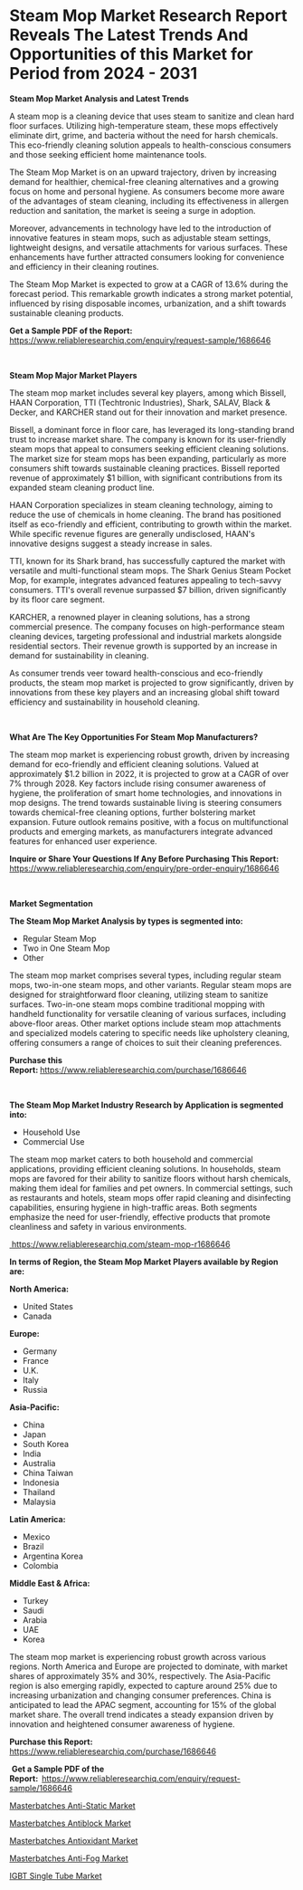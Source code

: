 <p><h1>Steam Mop Market Research Report Reveals The Latest Trends And Opportunities of this Market for Period from 2024 - 2031</h1></p><p><strong>Steam Mop Market Analysis and Latest Trends</strong></p>
<p><p>A steam mop is a cleaning device that uses steam to sanitize and clean hard floor surfaces. Utilizing high-temperature steam, these mops effectively eliminate dirt, grime, and bacteria without the need for harsh chemicals. This eco-friendly cleaning solution appeals to health-conscious consumers and those seeking efficient home maintenance tools. </p><p>The Steam Mop Market is on an upward trajectory, driven by increasing demand for healthier, chemical-free cleaning alternatives and a growing focus on home and personal hygiene. As consumers become more aware of the advantages of steam cleaning, including its effectiveness in allergen reduction and sanitation, the market is seeing a surge in adoption. </p><p>Moreover, advancements in technology have led to the introduction of innovative features in steam mops, such as adjustable steam settings, lightweight designs, and versatile attachments for various surfaces. These enhancements have further attracted consumers looking for convenience and efficiency in their cleaning routines. </p><p>The Steam Mop Market is expected to grow at a CAGR of 13.6% during the forecast period. This remarkable growth indicates a strong market potential, influenced by rising disposable incomes, urbanization, and a shift towards sustainable cleaning products.</p></p>
<p><strong>Get a Sample PDF of the Report:&nbsp;</strong> <a href="https://www.reliableresearchiq.com/enquiry/request-sample/1686646?utm_campaign=1404&utm_medium=2&utm_source=Github&utm_content=ia&utm_term=16102024&utm_id=steam-mop">https://www.reliableresearchiq.com/enquiry/request-sample/1686646</a></p>
<p>&nbsp;</p>
<p><strong>Steam Mop Major Market Players</strong></p>
<p><p>The steam mop market includes several key players, among which Bissell, HAAN Corporation, TTI (Techtronic Industries), Shark, SALAV, Black & Decker, and KARCHER stand out for their innovation and market presence.</p><p>Bissell, a dominant force in floor care, has leveraged its long-standing brand trust to increase market share. The company is known for its user-friendly steam mops that appeal to consumers seeking efficient cleaning solutions. The market size for steam mops has been expanding, particularly as more consumers shift towards sustainable cleaning practices. Bissell reported revenue of approximately $1 billion, with significant contributions from its expanded steam cleaning product line.</p><p>HAAN Corporation specializes in steam cleaning technology, aiming to reduce the use of chemicals in home cleaning. The brand has positioned itself as eco-friendly and efficient, contributing to growth within the market. While specific revenue figures are generally undisclosed, HAAN's innovative designs suggest a steady increase in sales.</p><p>TTI, known for its Shark brand, has successfully captured the market with versatile and multi-functional steam mops. The Shark Genius Steam Pocket Mop, for example, integrates advanced features appealing to tech-savvy consumers. TTI's overall revenue surpassed $7 billion, driven significantly by its floor care segment.</p><p>KARCHER, a renowned player in cleaning solutions, has a strong commercial presence. The company focuses on high-performance steam cleaning devices, targeting professional and industrial markets alongside residential sectors. Their revenue growth is supported by an increase in demand for sustainability in cleaning.</p><p>As consumer trends veer toward health-conscious and eco-friendly products, the steam mop market is projected to grow significantly, driven by innovations from these key players and an increasing global shift toward efficiency and sustainability in household cleaning.</p></p>
<p>&nbsp;</p>
<p><strong>What Are The Key Opportunities For Steam Mop Manufacturers?</strong></p>
<p><p>The steam mop market is experiencing robust growth, driven by increasing demand for eco-friendly and efficient cleaning solutions. Valued at approximately $1.2 billion in 2022, it is projected to grow at a CAGR of over 7% through 2028. Key factors include rising consumer awareness of hygiene, the proliferation of smart home technologies, and innovations in mop designs. The trend towards sustainable living is steering consumers towards chemical-free cleaning options, further bolstering market expansion. Future outlook remains positive, with a focus on multifunctional products and emerging markets, as manufacturers integrate advanced features for enhanced user experience.</p></p>
<p><strong>Inquire or Share Your Questions If Any Before Purchasing This Report:</strong> <a href="https://www.reliableresearchiq.com/enquiry/pre-order-enquiry/1686646?utm_campaign=1404&utm_medium=2&utm_source=Github&utm_content=ia&utm_term=16102024&utm_id=steam-mop">https://www.reliableresearchiq.com/enquiry/pre-order-enquiry/1686646</a></p>
<p>&nbsp;</p>
<p><strong>Market Segmentation</strong></p>
<p><strong>The Steam Mop Market Analysis by types is segmented into:</strong></p>
<p><ul><li>Regular Steam Mop</li><li>Two in One Steam Mop</li><li>Other</li></ul></p>
<p><p>The steam mop market comprises several types, including regular steam mops, two-in-one steam mops, and other variants. Regular steam mops are designed for straightforward floor cleaning, utilizing steam to sanitize surfaces. Two-in-one steam mops combine traditional mopping with handheld functionality for versatile cleaning of various surfaces, including above-floor areas. Other market options include steam mop attachments and specialized models catering to specific needs like upholstery cleaning, offering consumers a range of choices to suit their cleaning preferences.</p></p>
<p><strong>Purchase this Report:&nbsp;</strong><a href="https://www.reliableresearchiq.com/purchase/1686646?utm_campaign=1404&utm_medium=2&utm_source=Github&utm_content=ia&utm_term=16102024&utm_id=steam-mop">https://www.reliableresearchiq.com/purchase/1686646</a></p>
<p>&nbsp;</p>
<p><strong>The Steam Mop Market Industry Research by Application is segmented into:</strong></p>
<p><ul><li>Household Use</li><li>Commercial Use</li></ul></p>
<p><p>The steam mop market caters to both household and commercial applications, providing efficient cleaning solutions. In households, steam mops are favored for their ability to sanitize floors without harsh chemicals, making them ideal for families and pet owners. In commercial settings, such as restaurants and hotels, steam mops offer rapid cleaning and disinfecting capabilities, ensuring hygiene in high-traffic areas. Both segments emphasize the need for user-friendly, effective products that promote cleanliness and safety in various environments.</p></p>
<p><a href="https://www.reliableresearchiq.com/steam-mop-r1686646?utm_campaign=1404&utm_medium=2&utm_source=Github&utm_content=ia&utm_term=16102024&utm_id=steam-mop">&nbsp;https://www.reliableresearchiq.com/steam-mop-r1686646</a></p>
<p><strong>In terms of Region, the Steam Mop Market Players available by Region are:</strong></p>
<p>
    <p> <strong> North America: </strong>
        <ul>
            <li>United States</li>
            <li>Canada</li>
        </ul>
        </p> 
    <p> <strong> Europe: </strong>
        <ul>
            <li>Germany</li>
            <li>France</li>
            <li>U.K.</li>
            <li>Italy</li>
            <li>Russia</li>
        </ul>
        </p> 
    <p> <strong> Asia-Pacific: </strong>
        <ul>
            <li>China</li>
            <li>Japan</li>
            <li>South Korea</li>
            <li>India</li>
            <li>Australia</li>
            <li>China Taiwan</li>
            <li>Indonesia</li>
            <li>Thailand</li>
            <li>Malaysia</li>
        </ul>
        </p> 
    <p> <strong> Latin America: </strong>
        <ul>
            <li>Mexico</li>
            <li>Brazil</li>
            <li>Argentina Korea</li>
            <li>Colombia</li>
        </ul>
        </p> 
    <p> <strong> Middle East & Africa: </strong>
        <ul>
            <li>Turkey</li>
            <li>Saudi</li>
            <li>Arabia</li>
            <li>UAE</li>
            <li>Korea</li>
        </ul>
    </p>
    </p>
<p><p>The steam mop market is experiencing robust growth across various regions. North America and Europe are projected to dominate, with market shares of approximately 35% and 30%, respectively. The Asia-Pacific region is also emerging rapidly, expected to capture around 25% due to increasing urbanization and changing consumer preferences. China is anticipated to lead the APAC segment, accounting for 15% of the global market share. The overall trend indicates a steady expansion driven by innovation and heightened consumer awareness of hygiene.</p></p>
<p><strong>Purchase this Report: </strong><a href="https://www.reliableresearchiq.com/purchase/1686646?utm_campaign=1404&utm_medium=2&utm_source=Github&utm_content=ia&utm_term=16102024&utm_id=steam-mop">https://www.reliableresearchiq.com/purchase/1686646</a></p>
<p>&nbsp;<strong>Get a Sample PDF of the Report:&nbsp;&nbsp;</strong><a href="https://www.reliableresearchiq.com/enquiry/request-sample/1686646?utm_campaign=1404&utm_medium=2&utm_source=Github&utm_content=ia&utm_term=16102024&utm_id=steam-mop">https://www.reliableresearchiq.com/enquiry/request-sample/1686646</a></p>
<p><strong></strong></p>
<p><p><a href="https://www.linkedin.com/pulse/masterbatches-anti-static-market-segmentation-applications-types-p9tcc?trk=public_post_embed_feed-article-content&utm_campaign=1404&utm_medium=2&utm_source=Github&utm_content=ia&utm_term=16102024&utm_id=steam-mop">Masterbatches Anti-Static Market</a></p><p><a href="https://www.linkedin.com/pulse/masterbatches-antiblock-market-industry-landscape-growth-trajectories-p63nc?trk=public_post_embed_feed-article-content&utm_campaign=1404&utm_medium=2&utm_source=Github&utm_content=ia&utm_term=16102024&utm_id=steam-mop">Masterbatches Antiblock Market</a></p><p><a href="https://www.linkedin.com/pulse/masterbatches-antioxidant-market-emerging-trends-future-prospects-svqcc?trk=public_post_embed_feed-article-content&utm_campaign=1404&utm_medium=2&utm_source=Github&utm_content=ia&utm_term=16102024&utm_id=steam-mop">Masterbatches Antioxidant Market</a></p><p><a href="https://www.linkedin.com/pulse/masterbatches-anti-fog-market-innovations-trends-comprehensive-xafsc?trk=public_post_embed_feed-article-content&utm_campaign=1404&utm_medium=2&utm_source=Github&utm_content=ia&utm_term=16102024&utm_id=steam-mop">Masterbatches Anti-Fog Market</a></p><p><a href="https://www.linkedin.com/pulse/global-igbt-single-tube-industry-analysis-report-market-size-6kwkc?trk=public_post_embed_feed-article-content&utm_campaign=1404&utm_medium=2&utm_source=Github&utm_content=ia&utm_term=16102024&utm_id=steam-mop">IGBT Single Tube Market</a></p></p>